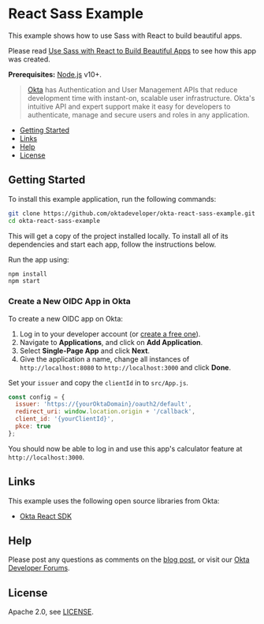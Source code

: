 # React Sass Example
 
This example shows how to use Sass with React to build beautiful apps.

Please read [Use Sass with React to Build Beautiful Apps](https://developer.okta.com/blog/2019/12/17/react-sass) to see how this app was created.

**Prerequisites:** [Node.js](https://nodejs.org/) v10+. 

> [Okta](https://developer.okta.com/) has Authentication and User Management APIs that reduce development time with instant-on, scalable user infrastructure. Okta's intuitive API and expert support make it easy for developers to authenticate, manage and secure users and roles in any application.

* [Getting Started](#getting-started)
* [Links](#links)
* [Help](#help)
* [License](#license)

## Getting Started

To install this example application, run the following commands:

```bash
git clone https://github.com/oktadeveloper/okta-react-sass-example.git
cd okta-react-sass-example
```

This will get a copy of the project installed locally. To install all of its dependencies and start each app, follow the instructions below.

Run the app using:
 
```bash
npm install
npm start
```

### Create a New OIDC App in Okta

To create a new OIDC app on Okta:

1. Log in to your developer account (or [create a free one](https://developer.okta.com/signup)).
2. Navigate to **Applications**, and click on **Add Application**.
3. Select **Single-Page App** and click **Next**. 
4. Give the application a name, change all instances of `http://localhost:8080` to `http://localhost:3000` and click **Done**.

Set your `issuer` and copy the `clientId` in to `src/App.js`. 

```js
const config = {
  issuer: 'https://{yourOktaDomain}/oauth2/default',
  redirect_uri: window.location.origin + '/callback',
  client_id: '{yourClientId}',
  pkce: true
};
```

You should now be able to log in and use this app's calculator feature at `http://localhost:3000`.

## Links

This example uses the following open source libraries from Okta:

* [Okta React SDK](https://github.com/okta/okta-react)

## Help

Please post any questions as comments on the [blog post](https://developer.okta.com/blog/2019/12/17/react-sass), or visit our [Okta Developer Forums](https://devforum.okta.com/). 

## License

Apache 2.0, see [LICENSE](LICENSE).
